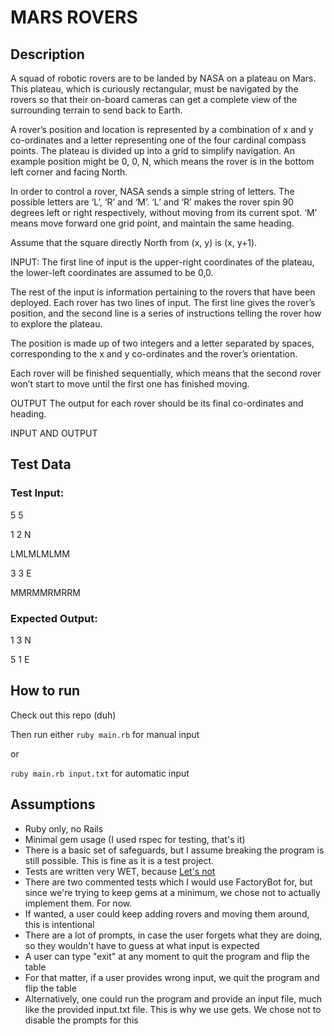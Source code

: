<h1> MARS ROVERS </h1>

<h2> Description </h2>
A squad of robotic rovers are to be landed by NASA on a plateau on Mars. This plateau, which is curiously rectangular, must be navigated by the rovers so that their on-board cameras can get a complete view of the surrounding terrain to send back to Earth.

A rover’s position and location is represented by a combination of x and y co-ordinates and a letter representing one of the four cardinal compass points. The plateau is divided up into a grid to simplify navigation. An example position might be 0, 0, N, which means the rover is in the bottom left corner and facing North.

In order to control a rover, NASA sends a simple string of letters. The possible letters are ‘L’, ‘R’ and ‘M’. ‘L’ and ‘R’ makes the rover spin 90 degrees left or right respectively, without moving from its current spot. ‘M’ means move forward one grid point, and maintain the same heading.

Assume that the square directly North from (x, y) is (x, y+1).

INPUT: The first line of input is the upper-right coordinates of the plateau, the lower-left coordinates are assumed to be 0,0.

The rest of the input is information pertaining to the rovers that have been deployed. Each rover has two lines of input. The first line gives the rover’s position, and the second line is a series of instructions telling the rover how to explore the plateau.

The position is made up of two integers and a letter separated by spaces, corresponding to the x and y co-ordinates and the rover’s orientation.

Each rover will be finished sequentially, which means that the second rover won’t start to move until the first one has finished moving.

OUTPUT The output for each rover should be its final co-ordinates and heading.

INPUT AND OUTPUT

<h2> Test Data </h2>

<h3> Test Input: </h3>
5 5

1 2 N

LMLMLMLMM

3 3 E

MMRMMRMRRM

<h3> Expected Output: </h3>
1 3 N

5 1 E  

<h2> How to run </h2>

Check out this repo (duh)

Then run either `ruby main.rb` for manual input 

or

`ruby main.rb input.txt` for automatic input

<h2> Assumptions </h2>
<ul>
  <li>Ruby only, no Rails</li>
  <li>Minimal gem usage (I used rspec for testing, that's it)</li>
  <li>There is a basic set of safeguards, but I assume breaking the program is still possible. This is fine as it is a test project.</li>
  <li>Tests are written very WET, because <a href="https://thoughtbot.com/blog/lets-not">Let's not</a></li>
  <li>There are two commented tests which I would use FactoryBot for, but since we're trying to keep gems at a minimum, we chose not to actually implement them. For now.</li>
  <li>If wanted, a user could keep adding rovers and moving them around, this is intentional</li>
  <li>There are a lot of prompts, in case the user forgets what they are doing, so they wouldn't have to guess at what input is expected</li>
  <li>A user can type "exit" at any moment to quit the program and flip the table</li>
  <li>For that matter, if a user provides wrong input, we quit the program and flip the table</li>
  <li>Alternatively, one could run the program and provide an input file, much like the provided input.txt file. This is why we use gets. We chose not to disable the prompts for this</li>
</ul>
</h5>
